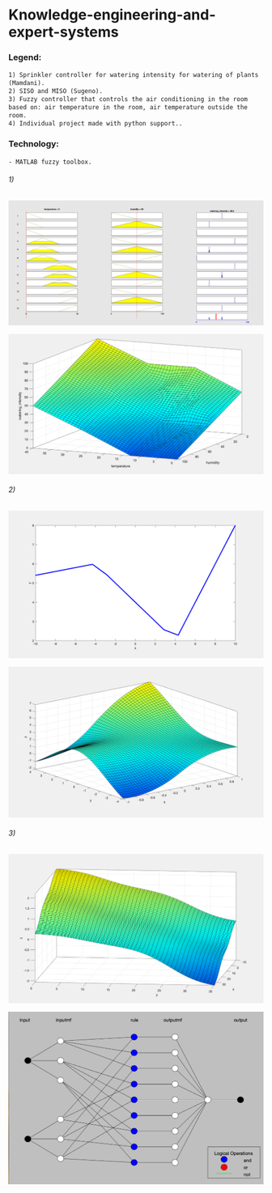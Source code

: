 # Knowledge-engineering-and-expert-systems

### Legend:
```
1) Sprinkler controller for watering intensity for watering of plants (Mamdani).
2) SISO and MISO (Sugeno).
3) Fuzzy controller that controls the air conditioning in the room based on: air temperature in the room, air temperature outside the room.
4) Individual project made with python support..
```

### Technology:
```
- MATLAB fuzzy toolbox.
```

###### 1)

![](https://github.com/KrzysiekJa/Knowledge-engineering-and-expert-systems/blob/main/pictures/rules_lab_01.png)

![](https://github.com/KrzysiekJa/Knowledge-engineering-and-expert-systems/blob/main/pictures/surf_lab_01.png)

###### 2)

![](https://github.com/KrzysiekJa/Knowledge-engineering-and-expert-systems/blob/main/pictures/plot_lab_02.png)

![](https://github.com/KrzysiekJa/Knowledge-engineering-and-expert-systems/blob/main/pictures/surf_lab_02.png)

###### 3)

![](https://github.com/KrzysiekJa/Knowledge-engineering-and-expert-systems/blob/main/pictures/surf_lab_03.png)

![](https://github.com/KrzysiekJa/Knowledge-engineering-and-expert-systems/blob/main/pictures/structure_lab_03.png)
